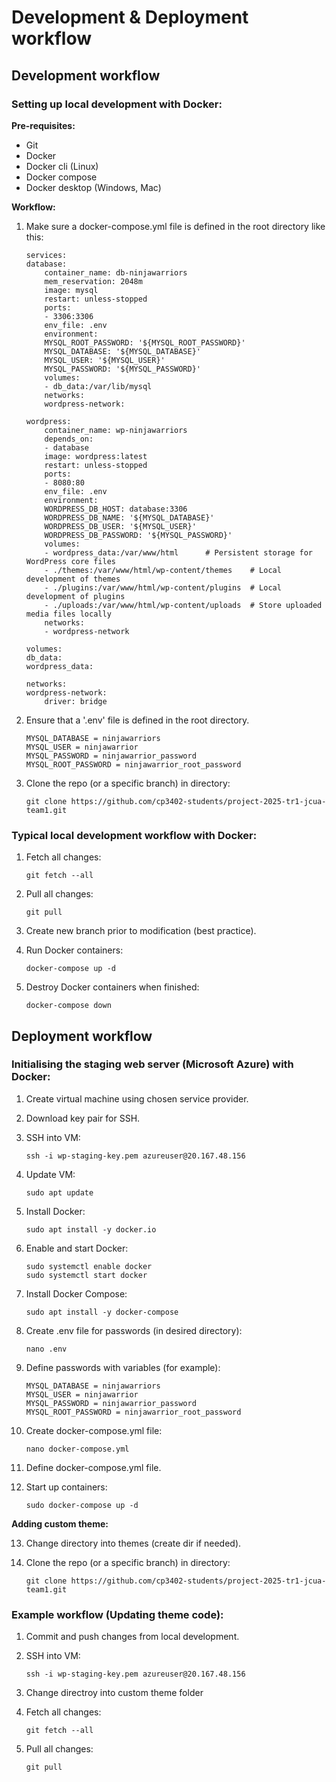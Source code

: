 # Development & Deployment workflow

## Development workflow

### Setting up local development with Docker:
**Pre-requisites:**
- Git
- Docker
- Docker cli (Linux)
- Docker compose
- Docker desktop (Windows, Mac)

**Workflow:**
1. Make sure a docker-compose.yml file is defined in the root directory like this:
    ```
    services:
    database:
        container_name: db-ninjawarriors
        mem_reservation: 2048m
        image: mysql
        restart: unless-stopped
        ports:
        - 3306:3306
        env_file: .env
        environment:
        MYSQL_ROOT_PASSWORD: '${MYSQL_ROOT_PASSWORD}'
        MYSQL_DATABASE: '${MYSQL_DATABASE}'
        MYSQL_USER: '${MYSQL_USER}'
        MYSQL_PASSWORD: '${MYSQL_PASSWORD}'
        volumes:
        - db_data:/var/lib/mysql
        networks:
        wordpress-network:

    wordpress:
        container_name: wp-ninjawarriors
        depends_on:
        - database
        image: wordpress:latest
        restart: unless-stopped
        ports:
        - 8080:80
        env_file: .env
        environment:
        WORDPRESS_DB_HOST: database:3306
        WORDPRESS_DB_NAME: '${MYSQL_DATABASE}'
        WORDPRESS_DB_USER: '${MYSQL_USER}'
        WORDPRESS_DB_PASSWORD: '${MYSQL_PASSWORD}'
        volumes:
        - wordpress_data:/var/www/html      # Persistent storage for WordPress core files
        - ./themes:/var/www/html/wp-content/themes    # Local development of themes
        - ./plugins:/var/www/html/wp-content/plugins  # Local development of plugins
        - ./uploads:/var/www/html/wp-content/uploads  # Store uploaded media files locally
        networks:
        - wordpress-network
        
    volumes:
    db_data: 
    wordpress_data:

    networks:
    wordpress-network:
        driver: bridge

    ```

2. Ensure that a '.env' file is defined in the root directory.
    ```
    MYSQL_DATABASE = ninjawarriors
    MYSQL_USER = ninjawarrior
    MYSQL_PASSWORD = ninjawarrior_password
    MYSQL_ROOT_PASSWORD = ninjawarrior_root_password
    ```

3. Clone the repo (or a specific branch) in directory:
    ```
    git clone https://github.com/cp3402-students/project-2025-tr1-jcua-team1.git
    ```

### Typical local development workflow with Docker:
1. Fetch all changes:
    ```
    git fetch --all
    ```

2. Pull all changes:
    ```
    git pull
    ```

3. Create new branch prior to modification (best practice).

4. Run Docker containers:
    ```
    docker-compose up -d
    ```

5. Destroy Docker containers when finished:
    ```
    docker-compose down
    ```

## Deployment workflow

### Initialising the staging web server (Microsoft Azure) with Docker:

1. Create virtual machine using chosen service provider.

2. Download key pair for SSH.

3. SSH into VM:
    ```
    ssh -i wp-staging-key.pem azureuser@20.167.48.156
    ```

4. Update VM:
    ```
    sudo apt update
    ```

5. Install Docker:
    ```
    sudo apt install -y docker.io
    ```

6. Enable and start Docker:
    ```
    sudo systemctl enable docker
    sudo systemctl start docker
    ```

7. Install Docker Compose:
    ```
    sudo apt install -y docker-compose
    ```

8. Create .env file for passwords (in desired directory):
    ```
    nano .env
    ```

9. Define passwords with variables (for example):
    ```
    MYSQL_DATABASE = ninjawarriors
    MYSQL_USER = ninjawarrior
    MYSQL_PASSWORD = ninjawarrior_password
    MYSQL_ROOT_PASSWORD = ninjawarrior_root_password
    ```

10. Create docker-compose.yml file:
    ```
    nano docker-compose.yml
    ```

11. Define docker-compose.yml file.

12. Start up containers:
    ```
    sudo docker-compose up -d
    ```

**Adding custom theme:**

13. Change directory into themes (create dir if needed).

14. Clone the repo (or a specific branch) in directory:
    ```
    git clone https://github.com/cp3402-students/project-2025-tr1-jcua-team1.git
    ```

### Example workflow (Updating theme code):

1. Commit and push changes from local development.

2. SSH into VM:
    ```
    ssh -i wp-staging-key.pem azureuser@20.167.48.156
    ```

3. Change directroy into custom theme folder
    
4. Fetch all changes:
    ```
    git fetch --all
    ```

5. Pull all changes:
    ```
    git pull
    ```